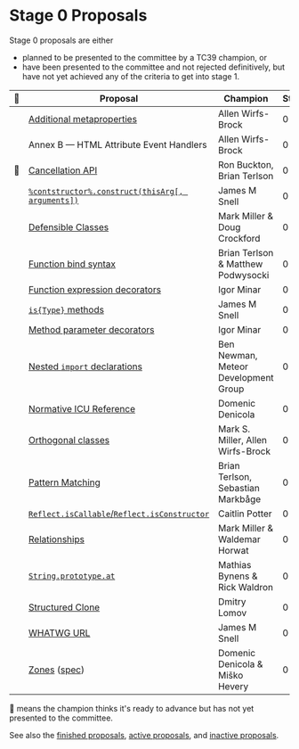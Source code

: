 # Stage 0 Proposals

Stage 0 proposals are either

* planned to be presented to the committee by a TC39 champion, or
* have been presented to the committee and not rejected definitively, but have not yet achieved any of the criteria to get into stage 1.

| 🚀 | Proposal                                                                                                                                 | Champion                        | Stage |
|---|------------------------------------------------------------------------------------------------------------------------------------------|---------------------------------|-------|
|   | [Additional metaproperties](https://github.com/allenwb/ESideas/blob/master/ES7MetaProps.md)                                              | Allen Wirfs-Brock               | 0     |
|   | Annex B — HTML Attribute Event Handlers                                                                                                  | Allen Wirfs-Brock               | 0     |
|🚀| [Cancellation API](https://github.com/tc39/proposal-cancellation)                                                                          | Ron Buckton, Brian Terlson      | 0     |
|   | [`%contstructor%.construct(thisArg[, arguments])`](https://github.com/jasnell/proposal-construct)                                        | James M Snell                   | 0     |
|   | [Defensible Classes](http://wiki.ecmascript.org/doku.php?id=strawman:defensible_classes)                                                 | Mark Miller & Doug Crockford    | 0     |
|   | [Function bind syntax](https://github.com/zenparsing/es-function-bind)                                                                   | Brian Terlson & Matthew Podwysocki | 0  |
|   | [Function expression decorators](https://goo.gl/8MmCMG)                                                                                  | Igor Minar                      | 0     |
|   | [`is{Type}` methods](https://github.com/jasnell/proposal-istypes)                                                                        | James M Snell                   | 0     |
|   | [Method parameter decorators](https://goo.gl/r1XT9b)                                                                                     | Igor Minar                      | 0     |
|   | [Nested `import` declarations](https://github.com/tc39/ecma262/pull/646)                                                                 | Ben Newman, Meteor Development Group | 0 |
|   | [Normative ICU Reference](https://github.com/tc39/tc39-notes/blob/master/es8/2017-05/may-23.md#normative-icu-reference)                  | Domenic Denicola                | 0     |
|   | [Orthogonal classes](https://github.com/erights/Orthogonal-Classes)                                                                      | Mark S. Miller, Allen Wirfs-Brock | 0   |
|   | [Pattern Matching](https://github.com/tc39/proposal-pattern-matching)                                                                    | Brian Terlson, Sebastian Markbåge | 0   |
|   | [`Reflect.isCallable`/`Reflect.isConstructor`](https://github.com/caitp/TC39-Proposals/blob/master/tc39-reflect-isconstructor-iscallable.md) | Caitlin Potter              | 0     |
|   | [Relationships](http://wiki.ecmascript.org/doku.php?id=strawman:relationships)                                                           | Mark Miller & Waldemar Horwat   | 0     |
|   | [`String.prototype.at`](https://github.com/mathiasbynens/String.prototype.at)                                                            | Mathias Bynens & Rick Waldron   | 0     |
|   | [Structured Clone](https://github.com/dslomov-chromium/ecmascript-structured-clone)                                                      | Dmitry Lomov                    | 0     |
|   | [WHATWG URL](https://github.com/jasnell/proposal-url)                                                                                    | James M Snell                   | 0     |
|   | [Zones](https://github.com/domenic/zones) ([spec](https://domenic.github.io/zones/))                                                     | Domenic Denicola & Miško Hevery | 0     |


🚀 means the champion thinks it's ready to advance but has not yet presented to the committee.

See also the [finished proposals](finished-proposals.md), [active proposals](README.md), and [inactive proposals](inactive-proposals.md).
